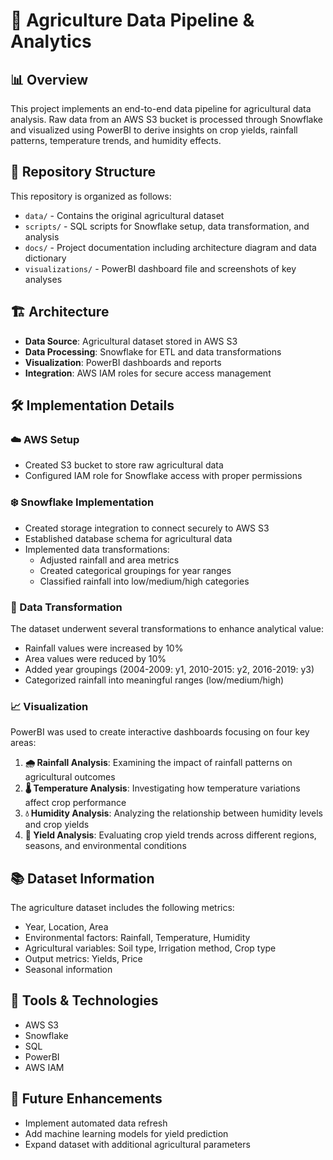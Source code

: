 # 🌾 Agriculture Data Pipeline & Analytics

## 📊 Overview
This project implements an end-to-end data pipeline for agricultural data analysis. Raw data from an AWS S3 bucket is processed through Snowflake and visualized using PowerBI to derive insights on crop yields, rainfall patterns, temperature trends, and humidity effects.

## 📁 Repository Structure

This repository is organized as follows:
- `data/` - Contains the original agricultural dataset
- `scripts/` - SQL scripts for Snowflake setup, data transformation, and analysis
- `docs/` - Project documentation including architecture diagram and data dictionary
- `visualizations/` - PowerBI dashboard file and screenshots of key analyses

## 🏗️ Architecture
- **Data Source**: Agricultural dataset stored in AWS S3
- **Data Processing**: Snowflake for ETL and data transformations
- **Visualization**: PowerBI dashboards and reports
- **Integration**: AWS IAM roles for secure access management

## 🛠️ Implementation Details

### ☁️ AWS Setup
- Created S3 bucket to store raw agricultural data
- Configured IAM role for Snowflake access with proper permissions

### ❄️ Snowflake Implementation
- Created storage integration to connect securely to AWS S3
- Established database schema for agricultural data
- Implemented data transformations:
  - Adjusted rainfall and area metrics
  - Created categorical groupings for year ranges
  - Classified rainfall into low/medium/high categories

### 🔄 Data Transformation
The dataset underwent several transformations to enhance analytical value:
- Rainfall values were increased by 10%
- Area values were reduced by 10%
- Added year groupings (2004-2009: y1, 2010-2015: y2, 2016-2019: y3)
- Categorized rainfall into meaningful ranges (low/medium/high)

### 📈 Visualization
PowerBI was used to create interactive dashboards focusing on four key areas:
1. **🌧️ Rainfall Analysis**: Examining the impact of rainfall patterns on agricultural outcomes
2. **🌡️ Temperature Analysis**: Investigating how temperature variations affect crop performance
3. **💧 Humidity Analysis**: Analyzing the relationship between humidity levels and crop yields
4. **🌱 Yield Analysis**: Evaluating crop yield trends across different regions, seasons, and environmental conditions

## 📚 Dataset Information
The agriculture dataset includes the following metrics:
- Year, Location, Area
- Environmental factors: Rainfall, Temperature, Humidity
- Agricultural variables: Soil type, Irrigation method, Crop type
- Output metrics: Yields, Price
- Seasonal information

## 🧰 Tools & Technologies
- AWS S3
- Snowflake
- SQL
- PowerBI
- AWS IAM

## 🔮 Future Enhancements
- Implement automated data refresh
- Add machine learning models for yield prediction
- Expand dataset with additional agricultural parameters